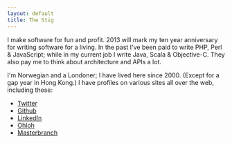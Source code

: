 ```yaml
---
layout: default
title: The Stig
---
```


I make software for fun and profit. 2013 will mark my ten year anniversary for writing
software for a living. In the past I've been paid to write PHP, Perl & JavaScript; while
in my current job I write Java, Scala & Objective-C. They also pay me to think about
architecture and APIs a lot.

I'm Norwegian and a Londoner; I have lived here since 2000. (Except for a gap year in Hong
Kong.) I have profiles on various sites all over the web, including these:

* [Twitter](http://twitter.com/stigbra)
* [Github](http://github.com/stig)
* [LinkedIn](http://uk.linkedin.com/in/stigbrautaset)
* [Ohloh](https://www.ohloh.net/accounts/stigbra)
* [Masterbranch](http://www.masterbranch.com/developer/stig.brautaset)
